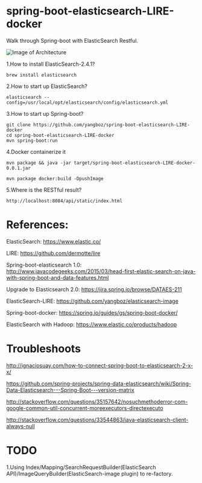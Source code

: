 # spring-boot-elasticsearch-LIRE-docker
Walk through Spring-boot with ElasticSearch Restful.

![Image of Architecture](https://github.com/yangboz/spring-boot-elasticsearch-LIRE-docker/blob/master/es-hadoop-diagram.png)

1.How to install ElasticSearch-2.4.1?

    brew install elasticsearch

2.How to start up ElasticSearch?

    elasticsearch --config=/usr/local/opt/elasticsearch/config/elasticsearch.yml

3.How to start up Spring-boot?

    git clone https://github.com/yangboz/spring-boot-elasticsearch-LIRE-docker
    cd spring-boot-elasticsearch-LIRE-docker
    mvn spring-boot:run

4.Docker containerize it

    mvn package && java -jar target/spring-boot-elasticsearch-LIRE-docker-0.0.1.jar

    mvn package docker:build -DpushImage


5.Where is the RESTful result?

    http://localhost:8084/api/static/index.html

# References:

ElasticSearch: https://www.elastic.co/

LIRE: https://github.com/dermotte/lire

Spring-boot-elasticsearch 1.0: http://www.javacodegeeks.com/2015/03/head-first-elastic-search-on-java-with-spring-boot-and-data-features.html

Upgrade to Elasticsearch 2.0: https://jira.spring.io/browse/DATAES-211

ElasticSearch-LIRE: https://github.com/yangboz/elasticsearch-image

Spring-boot-docker: https://spring.io/guides/gs/spring-boot-docker/

ElasticSearch with Hadoop: https://www.elastic.co/products/hadoop

# Troubleshoots

http://ignaciosuay.com/how-to-connect-spring-boot-to-elasticsearch-2-x-x/

https://github.com/spring-projects/spring-data-elasticsearch/wiki/Spring-Data-Elasticsearch---Spring-Boot---version-matrix

http://stackoverflow.com/questions/35157642/nosuchmethoderror-com-google-common-util-concurrent-moreexecutors-directexecuto

http://stackoverflow.com/questions/33544863/java-elasticsearch-client-always-null

# TODO

1.Using Index/Mapping/SearchRequestBuilder(ElasticSearch API)/ImageQueryBuilder(ElasticSearch-image plugin) to re-factory.
